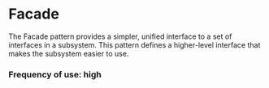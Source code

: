 # Facade

The Facade pattern provides a simpler, unified interface to a set of interfaces in a subsystem.
This pattern defines a higher-level interface that makes the subsystem easier to use.

### Frequency of use: high
